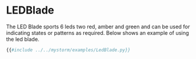 # LEDBlade

The LED Blade sports 6  leds two red, amber and green and can be used for indicating states or patterns as required. Below shows an example of using the led blade.

```python
{{#include ../../mystorm/examples/LedBlade.py}}
```
